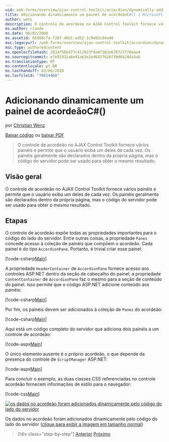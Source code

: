 ```yaml
---
uid: web-forms/overview/ajax-control-toolkit/accordion/dynamically-adding-an-accordion-pane-cs
title: Adicionando dinamicamente um painel de acordeãoC#() | Microsoft Docs
author: wenz
description: O controle de acordeão no AJAX Control Toolkit fornece vários painéis e permite que o usuário exiba um deles de cada vez. Os painéis geralmente são declarados com w...
ms.author: riande
ms.date: 06/02/2008
ms.assetid: 66d88cfa-f26f-46b1-ad52-1c9e03c04a48
msc.legacyurl: /web-forms/overview/ajax-control-toolkit/accordion/dynamically-adding-an-accordion-pane-cs
msc.type: authoredcontent
ms.openlocfilehash: 2834f56bd77c412923f4a8f382e670727f70eae4
ms.sourcegitcommit: e7e91932a6e91a63e2e46417626f39d6b244a3ab
ms.translationtype: MT
ms.contentlocale: pt-BR
ms.lasthandoff: 03/06/2020
ms.locfileid: "78614460"
---
```

# <a name="dynamically-adding-an-accordion-pane-c"></a>Adicionando dinamicamente um painel de acordeãoC#()

por [Christian Wenz](https://github.com/wenz)

[Baixar código](https://download.microsoft.com/download/5/6/d/56d50cef-2011-4c8f-9891-7edc6dc57df9/Accordion2.cs.zip) ou [baixar PDF](https://download.microsoft.com/download/6/7/1/6718d452-ff89-4d3f-a90e-c74ec2d636a3/accordion2CS.pdf)

> O controle de acordeão no AJAX Control Toolkit fornece vários painéis e permite que o usuário exiba um deles de cada vez. Os painéis geralmente são declarados dentro da própria página, mas o código do servidor pode ser usado para obter o mesmo resultado.

## <a name="overview"></a>Visão geral

O controle de acordeão no AJAX Control Toolkit fornece vários painéis e permite que o usuário exiba um deles de cada vez. Os painéis geralmente são declarados dentro da própria página, mas o código do servidor pode ser usado para obter o mesmo resultado.

## <a name="steps"></a>Etapas

O controle de acordeão expõe todas as propriedades importantes para o código do lado do servidor. Entre outras coisas, a propriedade `Panes` concede acesso à coleção de painéis que compõem o acordeão. Cada painel é do tipo `AccordionPane`. Portanto, é trivial criar esse painel:

[!code-csharp[Main](dynamically-adding-an-accordion-pane-cs/samples/sample1.cs)]

A propriedade `HeaderContainer` de `AccordionPane` fornece acesso aos controles ASP.NET dentro da seção de cabeçalho do painel; a propriedade `ContentContainer` de `AccordionPane` faz o mesmo para a seção de conteúdo do painel. Isso permite que o código ASP.NET adicione conteúdo aos painéis:

[!code-csharp[Main](dynamically-adding-an-accordion-pane-cs/samples/sample2.cs)]

Por fim, os painéis devem ser adicionados à coleção de `Panes` do acordeão:

[!code-csharp[Main](dynamically-adding-an-accordion-pane-cs/samples/sample3.cs)]

Aqui está um código completo do servidor que adiciona dois painéis a um controle de acordeão:

[!code-aspx[Main](dynamically-adding-an-accordion-pane-cs/samples/sample4.aspx)]

O único elemento ausente é o próprio acordeão, o que depende da presença do controle de `ScriptManager` ASP.NET:

[!code-aspx[Main](dynamically-adding-an-accordion-pane-cs/samples/sample5.aspx)]

Para concluir o exemplo, as duas classes CSS referenciadas no controle acordeão fornecem informações de estilo para o navegador:

[!code-css[Main](dynamically-adding-an-accordion-pane-cs/samples/sample6.css)]

[![os dados no acordeão foram adicionados dinamicamente pelo código do lado do servidor](dynamically-adding-an-accordion-pane-cs/_static/image2.png)](dynamically-adding-an-accordion-pane-cs/_static/image1.png)

Os dados no acordeão foram adicionados dinamicamente pelo código do lado do servidor ([clique para exibir a imagem em tamanho normal](dynamically-adding-an-accordion-pane-cs/_static/image3.png))

> [!div class="step-by-step"]
> [Anterior](databinding-to-an-accordion-cs.md)
> [Próximo](databinding-to-an-accordion-vb.md)
